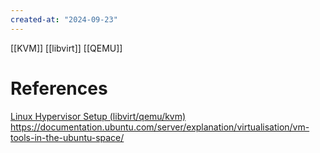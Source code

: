 ```yaml
---
created-at: "2024-09-23"
---
```


[[KVM]]
[[libvirt]]
[[QEMU]]

# References

[Linux Hypervisor Setup (libvirt/qemu/kvm)](https://youtu.be/HfNKpT2jo7U?list=PLeaoNvQq5OwjsrseLueohIlUSGnVgJYMJ)
https://documentation.ubuntu.com/server/explanation/virtualisation/vm-tools-in-the-ubuntu-space/
